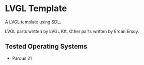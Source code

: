 # LVGL Template

A LVGL template using SDL.

LVGL parts written by LVGL Kft.
Other parts written by Ercan Ersoy.

## Tested Operating Systems

* Pardus 21

